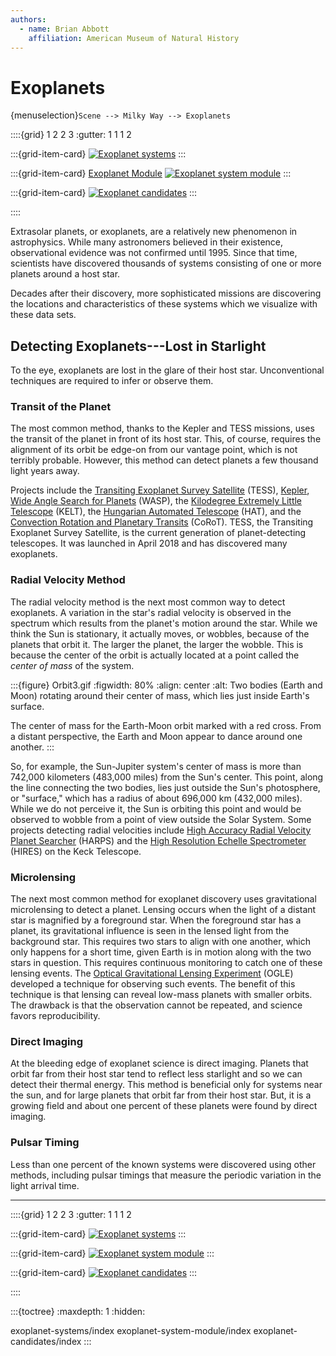 ```yaml
---
authors:
  - name: Brian Abbott
    affiliation: American Museum of Natural History
---
```



# Exoplanets

{menuselection}`Scene --> Milky Way --> Exoplanets`


::::{grid} 1 2 2 3
:gutter: 1 1 1 2

:::{grid-item-card} [](./exoplanet-systems/index)
[![Exoplanet systems](./exoplanet-systems/exoplanets_icon.png)](./exoplanet-systems/index)
:::

:::{grid-item-card} [Exoplanet Module](./exoplanet-system-module/index)
[![Exoplanet system module](./exoplanet-system-module/exoplanet_module_icon.png)](./exoplanet-system-module/index)
:::

:::{grid-item-card} [](./exoplanet-candidates/index)
[![Exoplanet candidates](./exoplanet-candidates/exoplanet_candidates_icon.png)](./exoplanet-candidates/index)
:::

::::


Extrasolar planets, or exoplanets, are a relatively new phenomenon in astrophysics. While many astronomers believed in their existence, observational evidence was not confirmed until 1995. Since that time, scientists have discovered thousands of systems consisting of one or more planets around a host star.

Decades after their discovery, more sophisticated missions are discovering the locations and characteristics of these systems which we visualize with these data sets.


## Detecting Exoplanets---Lost in Starlight

To the eye, exoplanets are lost in the glare of their host star. Unconventional techniques are required to infer or observe them.


### Transit of the Planet

 The most common method, thanks to the Kepler and TESS missions, uses the transit of the planet in front of its host star. This, of course, requires the alignment of its orbit be edge-on from our vantage point, which is not terribly probable. However, this method can detect planets a few thousand light years away.

Projects include the [Transiting Exoplanet Survey Satellite](https://en.wikipedia.org/wiki/Transiting_Exoplanet_Survey_Satellite) (TESS), [Kepler](https://en.wikipedia.org/wiki/Kepler_space_telescope), [Wide Angle Search for Planets](https://en.wikipedia.org/wiki/Wide_Angle_Search_for_Planets) (WASP), the [Kilodegree Extremely Little Telescope](https://en.wikipedia.org/wiki/Kilodegree_Extremely_Little_Telescope) (KELT), the [Hungarian Automated Telescope](https://en.wikipedia.org/wiki/HATNet_Project) (HAT), and the [Convection Rotation and Planetary Transits](https://en.wikipedia.org/wiki/CoRoT) (CoRoT). TESS, the Transiting Exoplanet Survey Satellite, is the current generation of planet-detecting telescopes. It was launched in April 2018 and has discovered many exoplanets.

### Radial Velocity Method

The radial velocity method is the next most common way to detect exoplanets. A variation in the star's radial velocity is observed in the spectrum which results from the planet's motion around the star. While we think the Sun is stationary, it actually moves, or wobbles, because of the planets that orbit it. The larger the planet, the larger the wobble. This is because the center of the orbit is actually located at a point called the _center of mass_ of the system. 

:::{figure} Orbit3.gif
:figwidth: 80%
:align: center
:alt: Two bodies (Earth and Moon) rotating around their center of mass, which lies just inside Earth's surface.

The center of mass for the Earth-Moon orbit marked with a red cross. From a distant perspective, the Earth and Moon appear to dance around one another.
:::

So, for example, the Sun-Jupiter system's center of mass is more than 742,000 kilometers (483,000 miles) from the Sun's center. This point, along the line connecting the two bodies, lies just outside the Sun's photosphere, or "surface," which has a radius of about 696,000 km (432,000 miles). While we do not perceive it, the Sun is orbiting this point and would be observed to wobble from a point of view outside the Solar System. Some projects detecting radial velocities include [High Accuracy Radial Velocity Planet Searcher](https://en.wikipedia.org/wiki/High_Accuracy_Radial_Velocity_Planet_Searcher) (HARPS) and the [High Resolution Echelle Spectrometer](https://en.wikipedia.org/wiki/W._M._Keck_Observatory#Instruments) (HIRES) on the Keck Telescope.




### Microlensing

The next most common method for exoplanet discovery uses gravitational microlensing to detect a planet. Lensing occurs when the light of a distant star is magnified by a foreground star. When the foreground star has a planet, its gravitational influence is seen in the lensed light from the background star. This requires two stars to align with one another, which only happens for a short time, given Earth is in motion along with the two stars in question. This requires continuous monitoring to catch one of these lensing events. The [Optical Gravitational Lensing Experiment](https://en.wikipedia.org/wiki/Optical_Gravitational_Lensing_Experiment) (OGLE) developed a technique for observing such events. The benefit of this technique is that lensing can reveal low-mass planets with smaller orbits. The drawback is that the observation cannot be repeated, and science favors reproducibility.


### Direct Imaging

At the bleeding edge of exoplanet science is direct imaging. Planets that orbit far from their host star tend to reflect less starlight and so we can detect their thermal energy. This method is beneficial only for systems near the sun, and for large planets that orbit far from their host star. But, it is a growing field and about one percent of these planets were found by direct imaging.


### Pulsar Timing

Less than one percent of the known systems were discovered using other methods, including pulsar timings that measure the periodic variation in the light arrival time.


---


::::{grid} 1 2 2 3
:gutter: 1 1 1 2

:::{grid-item-card} [](./exoplanet-systems/index)
[![Exoplanet systems](./exoplanet-systems/exoplanets_icon.png)](./exoplanet-systems/index)
:::

:::{grid-item-card} [](./exoplanet-system-module/index)
[![Exoplanet system module](./exoplanet-system-module/exoplanet_module_icon.png)](./exoplanet-system-module/index)
:::

:::{grid-item-card} [](./exoplanet-candidates/index)
[![Exoplanet candidates](./exoplanet-candidates/exoplanet_candidates_icon.png)](./exoplanet-candidates/index)
:::

::::


:::{toctree}
:maxdepth: 1
:hidden:

exoplanet-systems/index
exoplanet-system-module/index
exoplanet-candidates/index
:::
